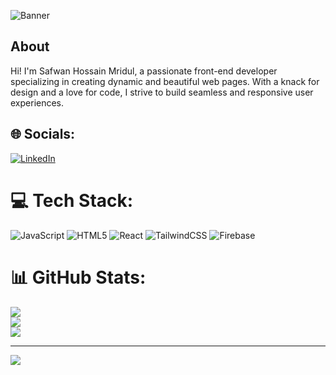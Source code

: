 ![Banner](https://i.postimg.cc/SN9cZ4Hh/git-banner.webp)

## About 
Hi! I'm Safwan Hossain Mridul, a passionate front-end developer specializing in creating dynamic and beautiful web pages. With a knack for design and a love for code, I strive to build seamless and responsive user experiences.


## 🌐 Socials:
[![LinkedIn](https://img.shields.io/badge/LinkedIn-%230077B5.svg?logo=linkedin&logoColor=white)](https://linkedin.com/in/https://www.linkedin.com/in/safwan-hossain-mridul-873802307?trk=contact-info) 

# 💻 Tech Stack:
![JavaScript](https://img.shields.io/badge/javascript-%23323330.svg?style=for-the-badge&logo=javascript&logoColor=%23F7DF1E) ![HTML5](https://img.shields.io/badge/html5-%23E34F26.svg?style=for-the-badge&logo=html5&logoColor=white) ![React](https://img.shields.io/badge/react-%2320232a.svg?style=for-the-badge&logo=react&logoColor=%2361DAFB) ![TailwindCSS](https://img.shields.io/badge/tailwindcss-%2338B2AC.svg?style=for-the-badge&logo=tailwind-css&logoColor=white) ![Firebase](https://img.shields.io/badge/firebase-a08021?style=for-the-badge&logo=firebase&logoColor=ffcd34)
# 📊 GitHub Stats:
![](https://github-readme-stats.vercel.app/api?username=Safwan169&theme=default&hide_border=false&include_all_commits=true&count_private=true)<br/>
![](https://github-readme-streak-stats.herokuapp.com/?user=Safwan169&theme=default&hide_border=false)<br/>
![](https://github-readme-stats.vercel.app/api/top-langs/?username=Safwan169&theme=default&hide_border=false&include_all_commits=true&count_private=true&layout=compact)

---
[![](https://visitcount.itsvg.in/api?id=Safwan169&icon=0&color=0)](https://visitcount.itsvg.in)

<!-- Proudly created with GPRM ( https://gprm.itsvg.in ) -->
